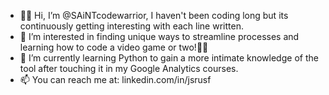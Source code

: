- 🖐🏾 Hi, I’m @SAiNTcodewarrior, I haven't been coding long but its continuously getting interesting with each line written.
- 👀 I’m interested in finding unique ways to streamline processes and learning how to code a video game or two!👌🏾
- 🌱 I’m currently learning Python to gain a more intimate knowledge of the tool after touching it in my Google Analytics courses. 
- 📫 You can reach me at: linkedin.com/in/jsrusf

<!---
SAiNTcodewarrior/SAiNTcodewarrior is a ✨ special ✨ repository because its `README.md` (this file) appears on your GitHub profile.
You can click the Preview link to take a look at your changes.
--->
